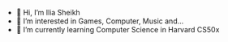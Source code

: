 - 👋 Hi, I’m Ilia Sheikh
- 👀 I’m interested in Games, Computer, Music and...
- 🌱 I’m currently learning Computer Science in Harvard CS50x


<!---
SpiderCooper/SpiderCooper is a ✨ special ✨ repository because its `README.md` (this file) appears on your GitHub profile.
You can click the Preview link to take a look at your changes.
--->
